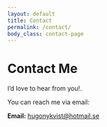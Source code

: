 ```yaml
---
layout: default
title: Contact
permalink: /contact/
body_class: contact-page
---
```


# Contact Me

<div class="contact-container fade-in">
  <p>I’d love to hear from you!.</p>
  <p>You can reach me via email:</p>

  <!-- Mailto Link -->
  <p>
    <strong>Email:</strong> 
    <a href="mailto:hugonykvist@hotmail.se?subject=Hello%20from%20the%20...">
      hugonykvist@hotmail.se
    </a>
  </p>

  <!-- Alternatively, you can embed a small mailto-based form if you want a "click to open email draft." 
       But typically, a simple mailto link is enough for minimalistic setups. -->
</div>
